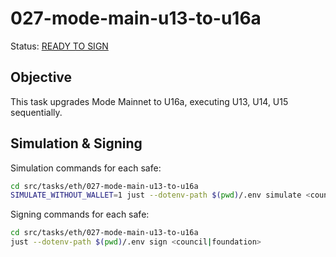 # 027-mode-main-u13-to-u16a

Status: [READY TO SIGN]()

## Objective

This task upgrades Mode Mainnet to U16a, executing U13, U14, U15 sequentially.

## Simulation & Signing

Simulation commands for each safe:
```bash
cd src/tasks/eth/027-mode-main-u13-to-u16a
SIMULATE_WITHOUT_WALLET=1 just --dotenv-path $(pwd)/.env simulate <council|foundation>
```

Signing commands for each safe:
```bash
cd src/tasks/eth/027-mode-main-u13-to-u16a
just --dotenv-path $(pwd)/.env sign <council|foundation>
```
